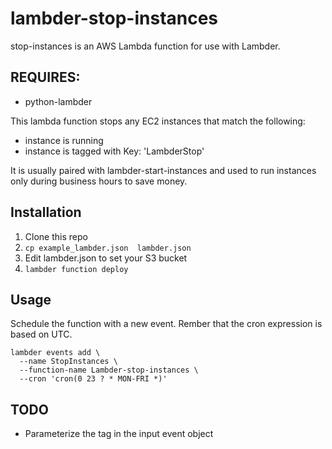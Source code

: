 # lambder-stop-instances

stop-instances is an AWS Lambda function for use with Lambder.

## REQUIRES:
* python-lambder

This lambda function stops any EC2 instances that match the following:

* instance is running
* instance is tagged with Key: 'LambderStop'

It is usually paired with lambder-start-instances and used to run instances only
during business hours to save money.

## Installation

1. Clone this repo
2. `cp example_lambder.json  lambder.json`
3. Edit lambder.json to set your S3  bucket
4. `lambder function deploy`

## Usage

Schedule the function with a new event. Rember that the cron expression is
based on UTC.

    lambder events add \
      --name StopInstances \
      --function-name Lambder-stop-instances \
      --cron 'cron(0 23 ? * MON-FRI *)'

## TODO

* Parameterize the tag in the input event object
